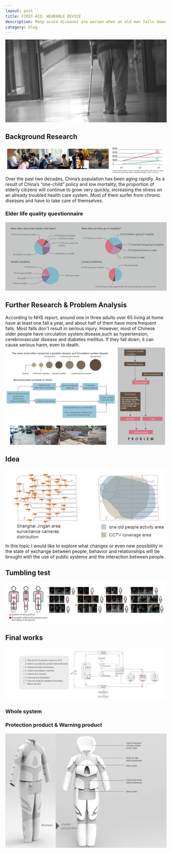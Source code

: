 ```yaml
---
layout: post
title: FIRST-AID, WEARABLE DEVICE
description: Many acute diseases are worsen when an old man falls down, an example is cerebral hemorrhage. This is the most urgent time, but they cannot ask for help. In order to provide them with first add and to bridge the gap between people who need help and those who offer a hand, this set of wearable device is needed.
category: blog
---
```

![Git Bash](/FirstAid-img/FirstAid-img-01.jpg)
## Background Research

![Git Bash](/FirstAid-img/FirstAid-img-02.jpg)
Over the past two decades, China’s population has been aging rapidly. As a result of China’s “one-child” policy and low mortality, the proportion of elderly citizens will continue to grow very quickly, increasing the stress on an already troubled health care system. Most of them surfer from chronic diseases and have to take care of themselves.

### Elder life quality questionnaire
![Git Bash](/FirstAid-img/FirstAid-img-03.jpg)
## Further Research & Problem Analysis
According to NHS report, around one in three adults over 65 living at home have at least one fall a year, and about half of them have more frequent falls. Most falls don't result in serious injury. However, most of Chinese older people have circulation system disease,such as hypertension, cerebrovascular disease and diabetes mellitus. If they fall down, it can cause serious harm, even to death.
![Git Bash](/FirstAid-img/FirstAid-img-04.jpg)
## Idea
![Git Bash](/FirstAid-img/FirstAid-img-05.jpg)
In this topic I would like to explore what changes or even new possibility in the state of exchange between people, behavior and relationships will be brought with the use of public systems and the interaction between people.

## Tumbling test
![Git Bash](/FirstAid-img/FirstAid-img-06.jpg)
## Final works
![Git Bash](/FirstAid-img/FirstAid-img-07.jpg)
### Whole system
### Protection product & Warning product
![Git Bash](/FirstAid-img/FirstAid-img-08.jpg)
